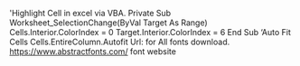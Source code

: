 'Highlight Cell in excel via VBA.
Private Sub Worksheet_SelectionChange(ByVal Target As Range)
Cells.Interior.ColorIndex = 0
Target.Interior.ColorIndex = 6
End Sub
‘Auto Fit Cells
Cells.EntireColumn.Autofit
 Url: for All fonts download.
https://www.abstractfonts.com/         font  website

